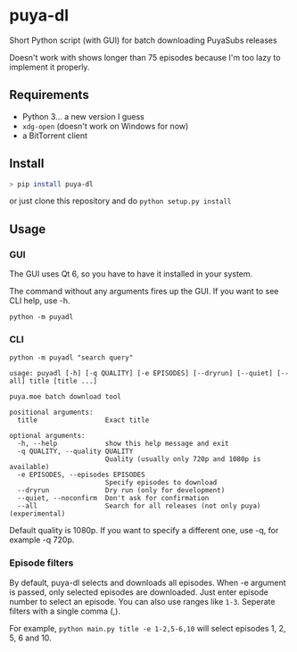 # puya-dl

Short Python script (with GUI) for batch downloading PuyaSubs releases

Doesn't work with shows longer than 75 episodes because I'm too lazy to implement it properly.

## Requirements
* Python 3... a new version I guess
* `xdg-open` (doesn't work on Windows for now)
* a BitTorrent client

## Install
```sh
> pip install puya-dl
```

or just clone this repository and do `python setup.py install`

## Usage
### GUI
The GUI uses Qt 6, so you have to have it installed in your system.

The command without any arguments fires up the GUI. If you want to see CLI help, use -h.

`python -m puyadl`

### CLI
`python -m puyadl "search query"`

```
usage: puyadl [-h] [-q QUALITY] [-e EPISODES] [--dryrun] [--quiet] [--all] title [title ...]

puya.moe batch download tool

positional arguments:
  title                 Exact title

optional arguments:
  -h, --help            show this help message and exit
  -q QUALITY, --quality QUALITY
                        Quality (usually only 720p and 1080p is available)
  -e EPISODES, --episodes EPISODES
                        Specify episodes to download
  --dryrun              Dry run (only for development)
  --quiet, --noconfirm  Don't ask for confirmation
  --all                 Search for all releases (not only puya) (experimental)
```

Default quality is 1080p. If you want to specify a different one, use -q, for example -q 720p.

### Episode filters
By default, puya-dl selects and downloads all episodes. When -e argument is passed, only selected episodes are downloaded. Just enter episode number to select an episode. You can also use ranges like `1-3`. Seperate filters with a single comma (,).

For example, `python main.py title -e 1-2,5-6,10` will select episodes 1, 2, 5, 6 and 10.